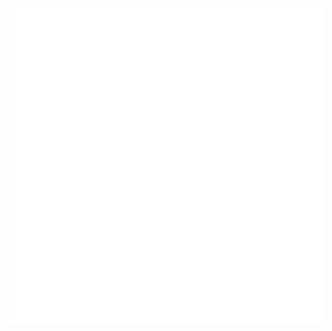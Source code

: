 <!---  ![GitHub Streak](http://github-readme-streak-stats.herokuapp.com?user=ExtbhiteEAS&theme=dark&hide_border=true&fire=DD9F45&sideLabels=03DD49&background=DD272700)

![trophy](https://github-profile-trophy.vercel.app/?username=ExtbhiteEAS&no-frame=true&no-bg=true&theme=discord)
> Что? Здесь ничего нет.
ICCrICAgIKsgICAgqQ== --->

![russia](https://github.com/ExtbhiteEAS/ExtbhiteEAS/blob/main/kolovrat_white.png?raw=true)
